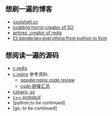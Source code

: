 ## 想刷一遍的博客
 - [coolshell.cn](http://coolshell.cn/)
 - [codding horror,creator of SO](<https://blog.codinghorror.com/>)
 - [antirez, creator of redis](<http://antirez.com/latest/0>)
 - [Eli bendersky,everything from python to llvm](<http://eli.thegreenplace.net/>)

 ## 想阅读一遍的源码
 - [c,redis](<https://github.com/antirez/redis>)
 - [c,nginx](<http://hg.nginx.org/nginx.org>)
 参考资料:
    - [google nginx code review](<https://code.google.com/archive/p/nginxsrp/wikis/NginxCodeReview.wiki>)
    - [csdn 链接汇总](<http://blog.csdn.net/unix21/article/details/8492617>)
 - [csharp, ss](<https://github.com/shadowsocks/shadowsocks-windows>)
 - [c++,protobuf](<https://github.com/google/protobuf>)
 - [python,to be continued]
 - [go, to be continued]
